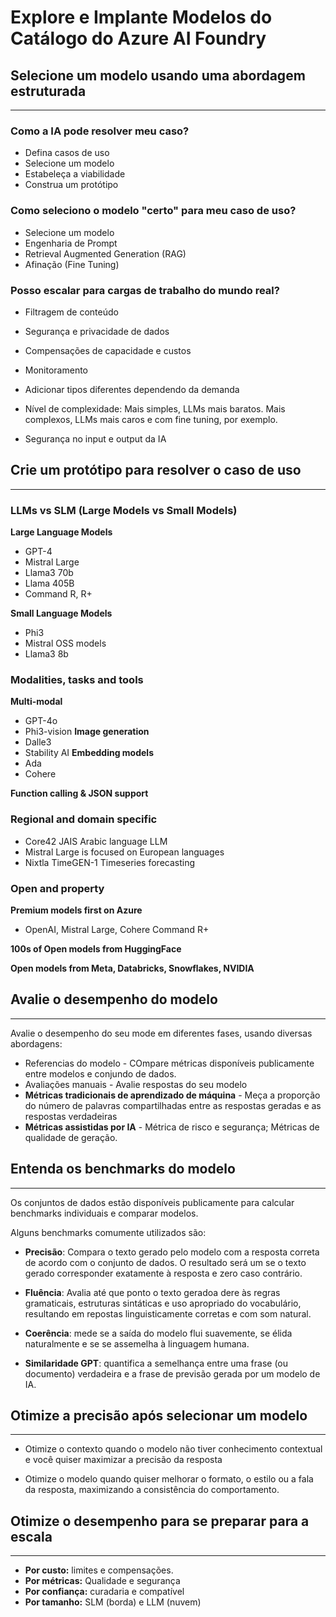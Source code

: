 # Explore e Implante Modelos do Catálogo do Azure AI Foundry

## Selecione um modelo usando uma abordagem estruturada 
---

### Como a IA pode resolver meu caso?
* Defina casos de uso
* Selecione um modelo
* Estabeleça a viabilidade
* Construa um protótipo

### Como seleciono o modelo "certo" para meu caso de uso?
* Selecione um modelo
* Engenharia de Prompt
* Retrieval Augmented Generation (RAG)
* Afinação (Fine Tuning)

### Posso escalar para cargas de trabalho do mundo real?
* Filtragem de conteúdo
* Segurança e privacidade de dados
* Compensações de capacidade e custos
* Monitoramento

* Adicionar tipos diferentes dependendo da demanda
* Nível de complexidade: Mais simples, LLMs mais baratos. Mais complexos, LLMs mais caros e com fine tuning, por exemplo.
* Segurança no input e output da IA

## Crie um protótipo para resolver o caso de uso
---
### LLMs vs SLM (Large Models vs Small Models)
**Large Language Models**
* GPT-4
* Mistral Large
* Llama3 70b
* Llama 405B
* Command R, R+

**Small Language Models**
* Phi3
* Mistral OSS models
* Llama3 8b

### Modalities, tasks and tools
**Multi-modal**
* GPT-4o
* Phi3-vision
**Image generation**
* Dalle3
* Stability AI
**Embedding models**
* Ada
* Cohere

**Function calling & JSON support**

### Regional and domain specific
* Core42 JAIS Arabic language LLM
* Mistral Large is focused on European languages
* Nixtla TimeGEN-1 Timeseries forecasting

### Open and property
**Premium models first on Azure**
* OpenAI, Mistral Large, Cohere Command R+

**100s of Open models from HuggingFace**

**Open models from Meta, Databricks, Snowflakes, NVIDIA**


## Avalie o desempenho do modelo
---

Avalie o desempenho do seu mode em diferentes fases, usando diversas abordagens:
* Referencias do modelo - COmpare métricas disponíveis publicamente entre modelos e conjundo de dados.
* Avaliações manuais - Avalie respostas do seu modelo
* **Métricas tradicionais de aprendizado de máquina** - Meça a proporção do número de palavras compartilhadas entre as respostas geradas e as respostas verdadeiras
* **Métricas assistidas por IA** - Métrica de risco e segurança; Métricas de qualidade de geração.

## Entenda os benchmarks do modelo
---

Os conjuntos de dados estão disponíveis publicamente para calcular benchmarks individuais e comparar modelos.

Alguns benchmarks comumente utilizados são:
* **Precisão**: Compara o texto gerado pelo modelo com a resposta correta de acordo com o conjunto de dados. O resultado será um se o texto gerado corresponder exatamente à resposta e zero caso contrário.

* **Fluência**: Avalia até que ponto o texto geradoa dere às regras gramaticais, estruturas sintáticas e uso apropriado do vocabulário, resultando em repostas linguisticamente corretas e com som natural.

* **Coerência**: mede se a saída do modelo flui suavemente, se élida naturalmente e se se assemelha à linguagem humana.

* **Similaridade GPT**: quantifica a semelhança entre uma frase (ou documento) verdadeira e a frase de previsão gerada por um modelo de IA.


## Otimize a precisão após selecionar um modelo
---

* Otimize o contexto quando o modelo não tiver conhecimento contextual e você quiser maximizar a precisão da resposta

* Otimize o modelo quando quiser melhorar o formato, o estilo ou a fala da resposta, maximizando a consistência do comportamento.

## Otimize o desempenho para se preparar para a escala
---

* **Por custo:** limites e compensações.
* **Por métricas:** Qualidade e segurança
* **Por confiança:** curadaria e compatível
* **Por tamanho:** SLM (borda) e LLM (nuvem)